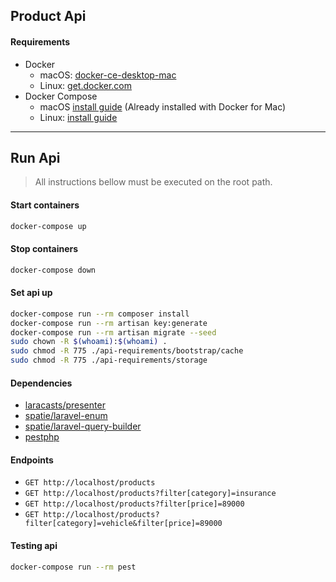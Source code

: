 ## Product Api
#### Requirements
- Docker
  - macOS: [docker-ce-desktop-mac](https://hub.docker.com/editions/community/docker-ce-desktop-mac)
  - Linux: [get.docker.com](https://get.docker.com)
- Docker Compose
    - macOS [install guide](https://docs.docker.com/compose/install/#install-compose-on-macos) (Already installed with Docker for Mac)
    - Linux: [install guide](https://docs.docker.com/compose/install/#install-compose-on-linux-systems)

---
## Run Api

> All instructions bellow must be executed on the root path.

#### Start containers
```bash
docker-compose up
```
#### Stop containers
```bash
docker-compose down
```
#### Set api up
```bash
docker-compose run --rm composer install
docker-compose run --rm artisan key:generate
docker-compose run --rm artisan migrate --seed
sudo chown -R $(whoami):$(whoami) .
sudo chmod -R 775 ./api-requirements/bootstrap/cache
sudo chmod -R 775 ./api-requirements/storage
```
#### Dependencies
- [laracasts/presenter](https://github.com/laracasts/presenter)
- [spatie/laravel-enum](https://github.com/spatie/laravel-enum)
- [spatie/laravel-query-builder](https://github.com/spatie/laravel-query-builder)
- [pestphp](https://pestphp.com/)
#### Endpoints
- `GET http://localhost/products`
- `GET http://localhost/products?filter[category]=insurance`
- `GET http://localhost/products?filter[price]=89000`
- `GET http://localhost/products?filter[category]=vehicle&filter[price]=89000`
#### Testing api
```bash
docker-compose run --rm pest
```
